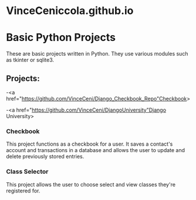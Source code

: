 # VinceCeniccola.github.io

<h1>Basic Python Projects</h1>

These are basic projects written in Python.  They use various modules such as tkinter or sqlite3.

<h2>Projects:</h2>

-<a href="https://github.com/VinceCeni/Django_Checkbook_Repo"Checkbook</a>>

-<a href="https://github.com/VinceCeni/DjangoUniversity"Django University</a>>

<h3>Checkbook</h3>

This project functions as a checkbook for a user.  It saves a contact's account and transactions in a database and allows the user to update and delete previously stored entries.

<h3>Class Selector</h3>

This project allows the user to choose select and view classes they're registered for.




